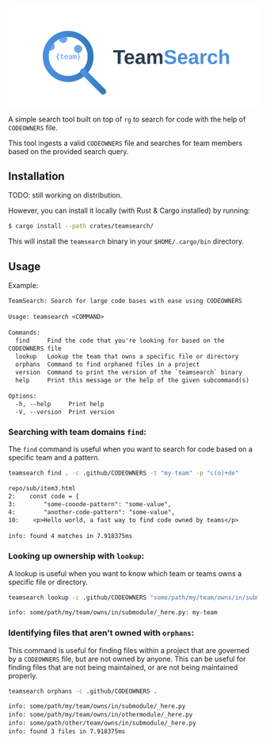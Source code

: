 
![TeamSearch Logo](docs/logo.svg)


A simple search tool built on top of `rg` to search for code with the help of `CODEOWNERS` file.

This tool ingests a valid `CODEOWNERS` file and searches for team members based on the provided search query.


## Installation

TODO: still working on distribution.

However, you can install it locally (with Rust & Cargo installed) by running:

```bash
$ cargo install --path crates/teamsearch/
```

This will install the `teamsearch` binary in your `$HOME/.cargo/bin` directory.

## Usage

Example:

```
TeamSearch: Search for large code bases with ease using CODEOWNERS

Usage: teamsearch <COMMAND>

Commands:
  find     Find the code that you're looking for based on the CODEOWNERS file
  lookup   Lookup the team that owns a specific file or directory
  orphans  Command to find orphaned files in a project
  version  Command to print the version of the `teamsearch` binary
  help     Print this message or the help of the given subcommand(s)

Options:
  -h, --help     Print help
  -V, --version  Print version

```

### Searching with team domains `find`:

The `find` command is useful when you want to search for code based on a specific team and a pattern.

```bash
teamsearch find . -c .github/CODEOWNERS -t "my-team" -p "c(o)+de"
```

```
repo/sub/item3.html
2:    const code = {
3:        "some-cooode-pattern": "some-value",
4:        "another-code-pattern": "some-value",
10:    <p>Hello world, a fast way to find code owned by teams</p>

info: found 4 matches in 7.918375ms
```

### Looking up ownership with `lookup`:

A lookup is useful when you want to know which team or teams owns a specific file or directory.

```bash
teamsearch lookup -c .github/CODEOWNERS "some/path/my/team/owns/in/submodule/_here.py"
```

```bash
info: some/path/my/team/owns/in/submodule/_here.py: my-team
```

### Identifying files that aren't owned with  `orphans`:

This command is useful for finding files within a project that are governed by
a `CODEOWNERS` file, but are not owned by anyone. This can be useful for
finding files that are not being maintained, or are not being maintained
properly.

```bash
teamsearch orphans -c .github/CODEOWNERS .
```

```bash
info: some/path/my/team/owns/in/submodule/_here.py
info: some/path/my/team/owns/in/othermodule/_here.py
info: some/path/other/team/owns/in/submodule/_here.py
info: found 3 files in 7.918375ms
```
